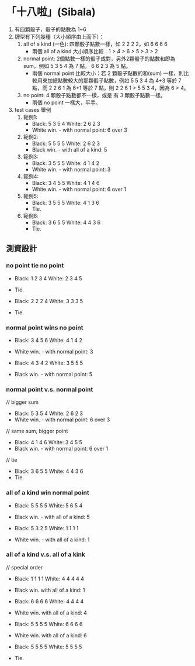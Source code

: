# 「十八啦」(Sibala)

1. 有四顆骰子，骰子的點數為 1~6 
2. 牌型有下列幾種（大小順序由上而下）：
   1. all of a kind (一色): 四顆骰子點數一樣，如 2 2 2 2，如 6 6 6 6
       - 兩個 all of a kind 大小順序比較：1 > 4 > 6 > 5 > 3 > 2 
   2. normal point: 2個點數一樣的骰子成對，另外2顆骰子的點數和即為 sum，例如 5 3 5 4 為 7 點， 6 6 2 3 為 5 點。
       - 兩個 normal point 比較大小：若 2 顆骰子點數的和(sum) 一樣，則比較用來加總點數較大的那顆骰子點數，例如 5 5 3 4 為 4+3 等於 7 點，而 2 2 6 1 為 6+1 等於 7 點，則 2 2 6 1 > 5 5 3 4，因為 6 > 4。
   3. no point: 4 顆骰子點數都不一樣，或是 有 3 顆骰子點數一樣。
       - 兩個 no point 一樣大，平手。
3. test cases 舉例
   1. 範例1:
       - Black: 5 3 5 4  White: 2 6 2 3
       - White win. - with normal point: 6 over 3
   2. 範例2:
       - Black: 5 5 5 5  White: 2 6 2 3
       - Black win. - with all of a kind: 5
   3. 範例3:
       - Black: 3 5 5 5  White: 4 1 4 2
       - White win. - with normal point: 3
   4. 範例4:
       - Black: 3 4 5 5  White: 4 1 4 6
       - White win. - with normal point: 6 over 1
   5. 範例5:
       - Black: 3 5 5 5  White: 4 1 3 6
       - Tie.
   6. 範例6:
       - Black: 3 6 5 5  White: 4 4 3 6
       - Tie.

## 測資設計

### no point tie no point
- Black: 1 2 3 4  White: 2 3 4 5
- Tie.

- Black: 2 2 2 4  White: 3 3 3 5
- Tie.

### normal point wins no point
- Black: 3 4 5 6  White: 4 1 4 2
- White win. - with normal point: 3

- Black: 4 3 4 2  White: 3 5 5 5
- Black win. - with normal point: 5

### normal point v.s. normal point
// bigger sum
- Black: 5 3 5 4  White: 2 6 2 3
- White win. - with normal point: 6 over 3

// same sum, bigger point
- Black: 4 1 4 6  White: 3 4 5 5
- Black win. - with normal point: 6 over 1

// tie
- Black: 3 6 5 5  White: 4 4 3 6
- Tie.

### all of a kind win normal point
- Black: 5 5 5 5  White: 5 6 5 4
- Black win. - with all of a kind: 5

- Black: 5 3 2 5  White: 1 1 1 1
- White win. - with all of a kind: 1

### all of a kind v.s. all of a kink
// special order
- Black: 1 1 1 1  White: 4 4 4 4 4
- Black win. with all of a kind: 1

- Black: 6 6 6 6  White: 4 4 4 4
- White win. with all of a kind: 4

- Black: 5 5 5 5  White: 6 6 6 6
- White win. with all of a kind: 6

- Black: 5 5 5 5  White: 5 5 5 5
- Tie.

